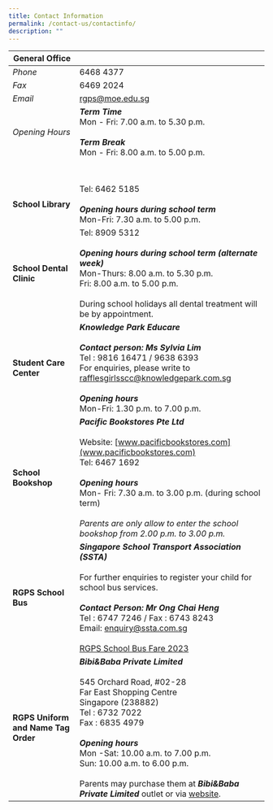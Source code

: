 ```yaml
---
title: Contact Information
permalink: /contact-us/contactinfo/
description: ""
---
```

| **General Office** |  | 
| -------- | -------- | 
| *Phone*    | 6468 4377     | 
| *Fax*    | 6469 2024     | 
| *Email*    | [rgps@moe.edu.sg](rgps@moe.edu.sg)     | 
| *Opening Hours* |   ***Term Time***<br>Mon - Fri: 7.00 a.m. to 5.30 p.m.<br><br>***Term Break***<br>Mon - Fri: 8.00 a.m. to 5.00 p.m.  | 
|  | <br><br> | 
|**School Library**| Tel: 6462 5185 <br><br>***Opening hours during school term***<br>Mon-Fri: 7.30 a.m. to 5.00 p.m. |
|**School Dental Clinic**| Tel: 8909 5312 <br><br>***Opening hours during school term (alternate week)***<br>Mon-Thurs: 8.00 a.m. to 5.30 p.m.<br>Fri: 8.00 a.m. to 5.00 p.m. <br><br>During school holidays all dental treatment will be by appointment. |
|**Student Care Center**| ***Knowledge Park Educare***<br><br>***Contact person: Ms Sylvia Lim*** <br>Tel : 9816 16471 / 9638 6393<br>For enquiries, please write to [rafflesgirlsscc@knowledgepark.com.sg](rafflesgirlsscc@knowledgepark.com.sg)<br><br>***Opening hours***<br>Mon-Fri: 1.30 p.m. to 7.00 p.m. |
| **School Bookshop** | ***Pacific Bookstores Pte Ltd***<br><br>Website: [www.pacificbookstores.com](www.pacificbookstores.com)<br>Tel: 6467 1692<br><br>***Opening hours***<br>Mon- Fri: 7.30 a.m. to 3.00 p.m. (during school term)<br><br>*Parents are only allow to enter the school bookshop from 2.00 p.m. to 3.00 p.m.*|
|**RGPS School Bus**|***Singapore School Transport Association (SSTA)***<br><br>For further enquiries to register your child for school bus services.<br><br>***Contact Person: Mr Ong Chai Heng***<br>Tel : 6747 7246 / Fax : 6743 8243<br>Email: [enquiry@ssta.com.sg](enquiry@ssta.com.sg)<br><br>[RGPS School Bus Fare 2023](/files/Contact%20Us/2023%20bus%20fares.pdf)|
| **RGPS Uniform and Name Tag Order** |***Bibi&amp;Baba Private Limited***<br><br>545 Orchard Road, #02-28<br>Far East Shopping Centre<br>Singapore (238882)<br>Tel : 6732 7022 <br>Fax : 6835 4979<br><br>***Opening hours***<br>Mon -Sat: 10.00 a.m. to 7.00 p.m.<br>Sun: 10.00 a.m. to 6.00 p.m. <br><br>Parents may purchase them at ***Bibi&amp;Baba Private Limited*** outlet or via [website](https://www.schooluniforms.sg/raffles-girls-primary-school).|